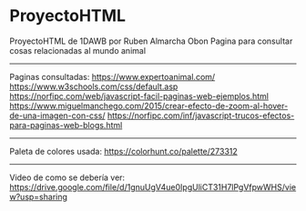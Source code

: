 # ProyectoHTML
ProyectoHTML de 1DAWB por Ruben Almarcha Obon
Pagina para consultar cosas relacionadas al mundo animal

----------------------
Paginas consultadas:
https://www.expertoanimal.com/
https://www.w3schools.com/css/default.asp
https://norfipc.com/web/javascript-facil-paginas-web-ejemplos.html
https://www.miguelmanchego.com/2015/crear-efecto-de-zoom-al-hover-de-una-imagen-con-css/
https://norfipc.com/inf/javascript-trucos-efectos-para-paginas-web-blogs.html

----------------------
Paleta de colores usada:
https://colorhunt.co/palette/273312

----------------------
Video de como se debería ver:
https://drive.google.com/file/d/1gnuUgV4ue0IpgUliCT31H7lPgVfpwWHS/view?usp=sharing
